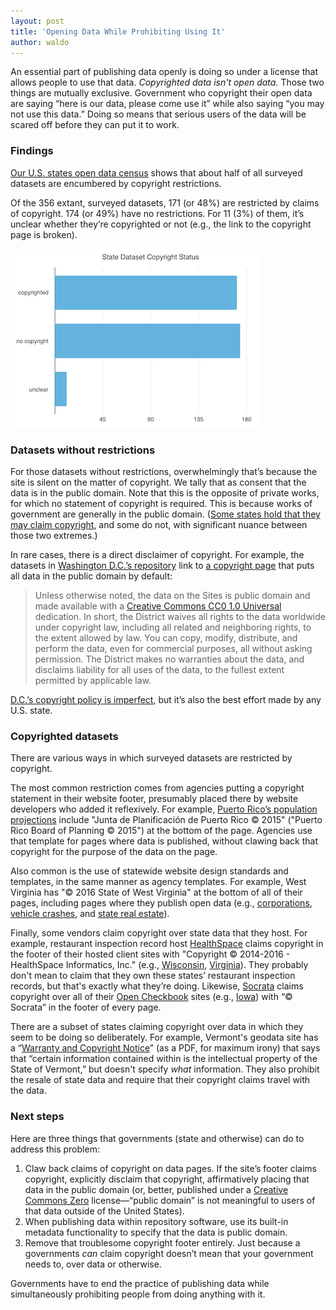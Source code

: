 ```yaml
---
layout: post
title: 'Opening Data While Prohibiting Using It'
author: waldo
---
```


An essential part of publishing data openly is doing so under a license that allows people to use that data. _Copyrighted data isn't open data._ Those two things are mutually exclusive. Government who copyright their open data are saying “here is our data, please come use it” while also saying “you may not use this data.” Doing so means that serious users of the data will be scared off before they can put it to work.

### Findings

[Our U.S. states open data census](http://census.usopendata.org/) shows that about half of all surveyed datasets are encumbered by copyright restrictions.

Of the 356 extant, surveyed datasets, 171 (or 48%) are restricted by claims of copyright. 174 (or 49%) have no restrictions. For 11 (3%) of them, it’s unclear whether they’re copyrighted or not (e.g., the link to the copyright page is broken).

![The prior paragraph, graphed.](/img/copyright-graph.png)

### Datasets without restrictions

For those datasets without restrictions, overwhelmingly that’s because the site is silent on the matter of copyright. We tally that as consent that the data is in the public domain. Note that this is the opposite of private works, for which no statement of copyright is required. This is because works of government are generally in the public domain. ([Some states hold that they may claim copyright](http://copyright.lib.harvard.edu/states/), and some do not, with significant nuance between those two extremes.)

In rare cases, there is a direct disclaimer of copyright. For example, the datasets in [Washington D.C.’s repository](http://opendata.dc.gov/) link to [a copyright page](http://dc.gov/page/terms-and-conditions-use-district-data) that puts all data in the public domain by default:

> Unless otherwise noted, the data on the Sites is public domain and made available with a [Creative Commons CC0 1.0 Universal](http://creativecommons.org/publicdomain/zero/1.0/legalcode) dedication. In short, the District waives all rights to the data worldwide under copyright law, including all related and neighboring rights, to the extent allowed by law. You can copy, modify, distribute, and perform the data, even for commercial purposes, all without asking permission. The District makes no warranties about the data, and disclaims liability for all uses of the data, to the fullest extent permitted by applicable law.

[D.C.’s copyright policy is imperfect](https://razor.occams.info/blog/2014/10/29/dc-updates-its-open-data-terms-of-use-round-2/), but it’s also the best effort made by any U.S. state.

### Copyrighted datasets

There are various ways in which surveyed datasets are restricted by copyright.

The most common restriction comes from agencies putting a copyright statement in their website footer, presumably placed there by website developers who added it reflexively. For example, [Puerto Rico’s population projections](http://www.jp.pr.gov/Portal_JP/Default.aspx?tabid=120) include "Junta de Planificación de Puerto Rico © 2015" ("Puerto Rico Board of Planning © 2015") at the bottom of the page. Agencies use that template for pages where data is published, without clawing back that copyright for the purpose of the data on the page.

Also common is the use of statewide website design standards and templates, in the same manner as agency templates. For example, West Virginia has "© 2016 State of West Virginia" at the bottom of all of their pages, including pages where they publish open data (e.g., [corporations](https://apps.wv.gov/SOS/BusinessEntity/), [vehicle crashes](http://www.transportation.wv.gov/DMV/Forms/Pages/Search-Results.aspx?Title=&DMVFormNumber=&DMVFormCategory=GHSP+NHTSA+Analysis+of+Crash+Data), and [state real estate](http://www.realestatedivision.wv.gov/info-by-county/Pages/default.aspx)).

Finally, some vendors claim copyright over state data that they host. For example, restaurant inspection record host [HealthSpace](https://www.healthspace.com/) claims copyright in the footer of their hosted client sites with "Copyright © 2014-2016 - HealthSpace Informatics, Inc." (e.g., [Wisconsin](http://healthspace.com/clients/wi/state/statewebportal.nsf/home.xsp), [Virginia](http://healthspace.com/Clients/VDH/VDH/web.nsf)). They probably don't mean to claim that they own these states’ restaurant inspection records, but that's exactly what they’re doing. Likewise, [Socrata](https://www.socrata.com/) claims copyright over all of their [Open Checkbook](https://opencheckbook.demo.socrata.com/) sites (e.g., [Iowa](http://checkbook.iowa.gov/#!/year/2016/)) with “© Socrata” in the footer of every page.

There are a subset of states claiming copyright over data in which they seem to be doing so deliberately. For example, Vermont's geodata site has a “[Warranty and Copyright Notice](http://vcgi.vermont.gov/sites/vcgi/files/warehouse/VCGI_Warranty_Copyright_Notice_2013.pdf)” (as a PDF, for maximum irony) that says that “certain information contained within is the intellectual property of the State of Vermont,” but doesn't specify _what_ information. They also prohibit the resale of state data and require that their copyright claims travel with the data.

### Next steps

Here are three things that governments (state and otherwise) can do to address this problem:

1. Claw back claims of copyright on data pages. If the site’s footer claims copyright, explicitly disclaim that copyright, affirmatively placing that data in the public domain (or, better, published under a [Creative Commons Zero](https://creativecommons.org/publicdomain/zero/1.0/) license—“public domain” is not meaningful to users of that data outside of the United States).
1. When publishing data within repository software, use its built-in metadata functionality to specify that the data is public domain.
1. Remove that troublesome copyright footer entirely. Just because a governments _can_ claim copyright doesn’t mean that your government needs to, over data or otherwise.

Governments have to end the practice of publishing data while simultaneously prohibiting people from doing anything with it.
